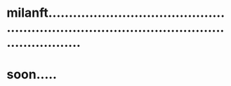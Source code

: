 # milanft..................................................................................................................
# soon.....
